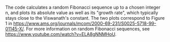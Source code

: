 The code calculates a random Fibonacci sequence up to a chosen integer n, 
and plots its absolute value as well as its "growth rate", 
which typically stays close to the Viswanath's constant.
The two plots correspond to Figure 1 in https://www.ams.org/journals/mcom/2000-69-231/S0025-5718-99-01145-X/. 
For more information on random Fibonacci sequences, see https://www.youtube.com/watch?v=ELA8gNNMHoU.
